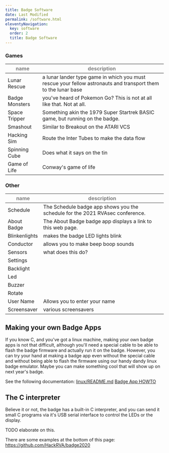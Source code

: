 ```yaml
---
title: Badge Software
date: Last Modified 
permalink: /software.html
eleventyNavigation:
  key: software 
  order: 2
  title: Badge Software
---
```

### Games

| <span style="color:grey;">name</span>     | <span style="color:grey;">description</span> |
| ----------- | ---------- |
| Lunar Rescue | a lunar lander type game in which you must rescue your fellow astronauts and transport them to the lunar base |
| Badge Monsters | you've heard of Pokemon Go? This is not at all like that. Not at all. |
| Space Tripper | Something akin the 1979 Super Startrek BASIC game, but running on the badge. |
| Smashout | Similar to Breakout on the ATARI VCS |
| Hacking Sim | Route the Inter Tubes to make the data flow |
| Spinning Cube | Does what it says on the tin |
| Game of Life | Conway's game of life |

### Other
| <span style="color:grey;">name</span>     | <span style="color:grey;">description</span> |
| ----------- | ---------- |
| Schedule    | The Schedule badge app shows you the schedule for the 2021 RVAsec conference. |
| About Badge | The About Badge badge app displays a link to this web page. |
| Blinkenlights | makes the badge LED lights blink |
| Conductor | allows you to make beep boop sounds |
| Sensors | what does this do? |
| Settings |
| Backlight |
| Led ||
| Buzzer ||
| Rotate ||
| User Name | Allows you to enter your name |
| Screensaver | various screensavers |




## Making your own Badge Apps
If you know C, and you've got a linux machine, making your own badge apps is not that difficult, although you'll need a special cable to be able to flash the badge firmware and actually run it on the badge. However, you can try your hand at making a badge app even without the special cable and without being able to flash the firmware using our handy dandy linux badge emulator. Maybe you can make something cool that will show up on next year's badge.

See the following documentation:
[linux/README.md](https://github.com/HackRVA/badge2020/blob/master/linux/README.md)
[Badge App HOWTO](https://github.com/HackRVA/badge2020/blob/master/BADGE-APP-HOWTO.md)


## The C interpreter

Believe it or not, the badge has a built-in C interpreter, and you can send it small C programs via it's USB serial interface to control the LEDs or the display.

TODO elaborate on this.

There are some examples at the bottom of this page: https://github.com/HackRVA/badge2020


